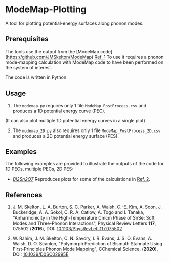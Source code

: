 # ModeMap-Plotting

A tool for plotting potential-energy surfaces along phonon modes.

Prerequisites
-------------

The tools use the output from the [ModeMap code] (https://github.com/JMSkelton/ModeMap) [Ref. 1](#Ref1)
To use it requires a phonon mode-mapping calculation with ModeMap code to have been performed on the system of interest.

The code is written in Python.

Usage
-----

1. The `modemap.py` requires only 1 file `ModeMap_PostProcess.csv` and produces a 1D potential energy curve (PEC).

(It can also plot multiple 1D potential energy curves in a single plot)

2. The `modemap_2D.py` also requires only 1 file `ModeMap_PostProcess_2D.csv` and produces a 2D potential energy surface (PES).


Examples
--------

The following examples are provided to illustrate the outputs of the code for 1D PECs, multiple PECs, 2D PES:

* [*Bi2Sn2O7*](./Example_plots) Reproduces plots for some of the calculations in [Ref. 2](#Ref2).


References
----------

1. <a name="Ref1"></a> J. M. Skelton, L. A. Burton, S. C. Parker, A. Walsh, C.-E. Kim, A. Soon, J. Buckeridge, A. A. Sokol, C. R. A. Catlow, A. Togo and I. Tanaka, "Anharmonicity in the High-Temperature Cmcm Phase of SnSe: Soft Modes and Three-Phonon Interactions", Physical Review Letters **117**, 075502 (**2016**), DOI: [10.1103/PhysRevLett.117.075502](https://doi.org/10.1103/PhysRevLett.117.075502)

2. <a name="Ref2"></a>W. Rahim, J. M. Skelton, C. N. Savory, I. R. Evans, J. S. O. Evans, A. Walsh, D. O. Scanlon, "Polymorph Prediction of Bismuth Stannate Using First-Principles Phonon Mode Mapping", CChemical Science, (**2020**), DOI: [10.1039/D0SC02995E](https://doi.org/10.1039/D0SC02995E)
